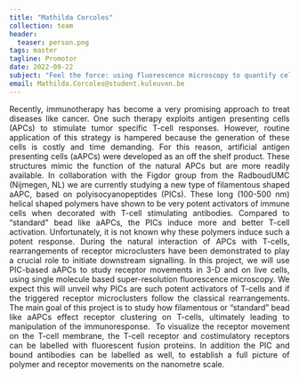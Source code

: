 ```yaml
---
title: "Mathilda Corcoles"
collection: team
header:
  teaser: person.png
tags: master
tagline: Promotor
date: 2022-09-22
subject: "Feel the force: using fluorescence microscopy to quantify cellular forces"
email: Mathilda.Corcoles@student.kuleuven.be
---
```

<p align= "justify">
Recently, immunotherapy has become a very promising approach to treat diseases like cancer. One such therapy exploits antigen presenting cells (APCs) to stimulate tumor specific T-cell responses. However, routine application of this strategy is hampered because the generation of these cells is costly and time demanding. For this reason, artificial antigen presenting cells (aAPCs) were developed as an off the shelf product. These structures mimic the function of the natural APCs but are more readily available. In collaboration with the Figdor group from the RadboudUMC (Nijmegen, NL) we are currently studying a new type of filamentous shaped aAPC, based on polyisocyanopeptides (PICs). These long (100-500 nm) helical shaped polymers have shown to be very potent activators of immune cells when decorated with T-cell stimulating antibodies. Compared to “standard” bead like aAPCs, the PICs induce more and better T-cell activation. Unfortunately, it is not known why these polymers induce such a potent response. During the natural interaction of APCs with T-cells, rearrangements of receptor microclusters have been demonstrated to play a crucial role to initiate downstream signalling. In this project, we will use PIC-based aAPCs to study receptor movements in 3-D and on live cells, using single molecule based super-resolution fluorescence microscopy. We expect this will unveil why PICs are such potent activators of T-cells and if the triggered receptor microclusters follow the classical rearrangements.
The main goal of this project is to study how filamentous or “standard” bead like aAPCs effect receptor clustering on T-cells, ultimately leading to manipulation of the immunoresponse. 
To visualize the receptor movement on the T-cell membrane, the T-cell receptor and costimulatory receptors can be labelled with fluorescent fusion proteins. In addition the PIC and bound antibodies can be labelled as well, to establish a full picture of polymer and receptor movements on the nanometre scale.
